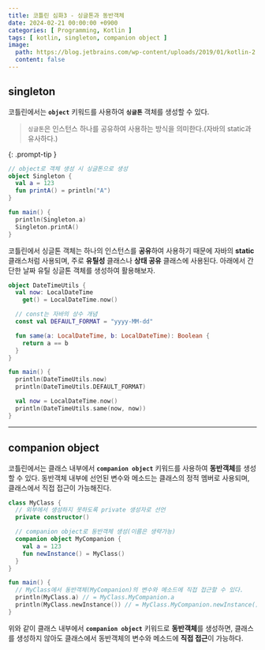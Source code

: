 ```yaml
---
title: 코틀린 심화3 - 싱글톤과 동반객체
date: 2024-02-21 00:00:00 +0900
categories: [ Programming, Kotlin ]
tags: [ kotlin, singleton, companion object ]
image:
  path: https://blog.jetbrains.com/wp-content/uploads/2019/01/kotlin-2.svg
  content: false
---
```


## **singleton**

코틀린에서는 **`object`** 키워드를 사용하여 **`싱글톤`** 객체를 생성할 수 있다.
> `싱글톤`은 인스턴스 하나를 공유하여 사용하는 방식을 의미한다.(자바의 static과 유사하다.)
>
{: .prompt-tip }

```kotlin
// object로 객체 생성 시 싱글톤으로 생성
object Singleton {
  val a = 123
  fun printA() = println("A")
}

fun main() {
  println(Singleton.a)
  Singleton.printA()
}
```

코틀린에서 싱글톤 객체는 하나의 인스턴스를 **공유**하여 사용하기 때문에 자바의 **static** 클래스처럼 사용되며, 주로 **유틸성** 클래스나 **상태 공유** 클래스에 사용된다.
아래에서 간단한 날짜 유틸 싱글톤 객체를 생성하여 활용해보자.

```kotlin
object DateTimeUtils {
  val now: LocalDateTime
    get() = LocalDateTime.now()

  // const는 자바의 상수 개념
  const val DEFAULT_FORMAT = "yyyy-MM-dd"

  fun same(a: LocalDateTime, b: LocalDateTime): Boolean {
    return a == b
  }
}

fun main() {
  println(DateTimeUtils.now)
  println(DateTimeUtils.DEFAULT_FORMAT)

  val now = LocalDateTime.now()
  println(DateTimeUtils.same(now, now))
}
```

---

## **companion object**

코틀린에서는 클래스 내부에서 **`companion object`** 키워드를 사용하여 **동반객체**를 생성할 수 있다.
동반객체 내부에 선언된 변수와 메소드는 클래스의 정적 멤버로 사용되며, 클래스에서 직접 접근이 가능해진다.

```kotlin
class MyClass {
  // 외부에서 생성하지 못하도록 private 생성자로 선언
  private constructor()

  // companion object로 동반객체 생성(이름은 생략가능)
  companion object MyCompanion {
    val a = 123
    fun newInstance() = MyClass()
  }
}

fun main() {
  // MyClass에서 동반객체(MyCompanion)의 변수와 메소드에 직접 접근할 수 있다.
  println(MyClass.a) // = MyClass.MyCompanion.a
  println(MyClass.newInstance()) // = MyClass.MyCompanion.newInstance()
}
```

위와 같이 클래스 내부에서 **`companion object`** 키워드로 **동반객체**를 생성하면, 클래스를 생성하지 않아도 클래스에서 동반객체의 변수와 메소드에 **직접 접근**이 가능하다. 
